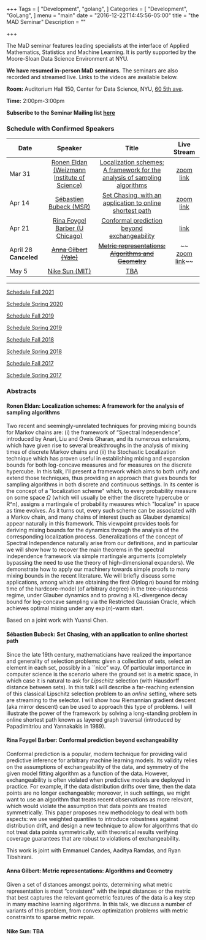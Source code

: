 +++
Tags = [
  "Development",
  "golang",
]
Categories = [
  "Development",
  "GoLang",
]
menu = "main"
date = "2016-12-22T14:45:56-05:00"
title = "the MAD Seminar"
Description = ""

+++

The MaD seminar features leading specialists at the interface
of Applied Mathematics, Statistics and Machine Learning. It is partly supported by the Moore-Sloan Data Science Environment at NYU.

**We have resumed in-person MaD seminars.** The seminars are also recorded and streamed live. Links to the videos are available below.

**Room:** Auditorium Hall 150, Center for Data Science, NYU, [60 5th ave](https://www.google.com/maps/place/NYU+Center+for+Data+Science/@40.735016,-73.9969907,17z/data=!3m1!4b1!4m5!3m4!1s0x89c2599787834ad9:0x5dd8af15d9fbc8a3!8m2!3d40.735016!4d-73.994802).

**Time:** 2:00pm-3:00pm

**Subscribe to the Seminar Mailing list [here](http://cims.nyu.edu/mailman/listinfo/mad)**


### Schedule with Confirmed Speakers


| Date        | Speaker       | Title | Live Stream
| ----------- |:-------------:|:-----------:|:-----------:|
| Mar 31 | [Ronen Eldan (Weizmann Institute of Science)](https://www.wisdom.weizmann.ac.il/~ronene/) |[Localization schemes: A framework for the analysis of sampling algorithms](#eldan)| [zoom link](https://nyu.zoom.us/j/94332538693)|
| Apr 14 | [Sébastien Bubeck (MSR)](http://sbubeck.com/) |[Set Chasing, with an application to online shortest path](#bubeck)| [zoom link](https://nyu.zoom.us/j/92524207563) |
| Apr 21 | [Rina Foygel Barber (U Chicago)](https://rinafb.github.io/) |[Conformal prediction beyond exchangeability](#barber)| [link](https://cimsnyu.hosted.panopto.com/Panopto/Pages/Viewer.aspx?id=e24c08f7-17e8-45a9-bb0a-ae76014386d0)|
| April 28 **Canceled**| ~~[Anna Gilbert (Yale)](https://annacgilbert.github.io/)~~ | ~~[Metric representations: Algorithms and Geometry](#gilbert)~~ |~~ [zoom link](https://nyu.zoom.us/j/95030203355)~~|
| May 5| [Nike Sun (MIT)](https://math.mit.edu/~nsun/) |[TBA](#sun)||
---

[Schedule Fall 2021](https://mathsanddatanyu.github.io/website/seminar_fall2021/)

[Schedule Spring 2020](https://mathsanddatanyu.github.io/website/seminar_spring2020/)

[Schedule Fall 2019](https://mathsanddatanyu.github.io/website/seminar_fall2019/)

[Schedule Spring 2019](https://mathsanddatanyu.github.io/website/seminar_spring2019/)

[Schedule Fall 2018](https://mathsanddatanyu.github.io/website/seminar_fall2018/)

[Schedule Spring 2018](https://mathsanddatanyu.github.io/website/seminar_spring2018/)

[Schedule Fall 2017](https://mathsanddatanyu.github.io/website/seminar_fall2017/)

[Schedule Spring 2017](https://mathsanddatanyu.github.io/website/seminar_spring2017/)

### Abstracts
#### <a name='eldan'></a> Ronen Eldan: Localization schemes: A framework for the analysis of sampling algorithms

Two recent and seemingly-unrelated techniques for proving mixing bounds for Markov chains are: (i) the framework of “Spectral Independence”, introduced by Anari, Liu and Oveis Gharan, and its numerous extensions, which have given rise to several breakthroughs in the analysis of mixing times of discrete Markov chains and (ii) the Stochastic Localization technique which has proven useful in establishing mixing and expansion bounds for both log-concave measures and for measures on the discrete hypercube. In this talk, I’ll present a framework which aims to both unify and extend those techniques, thus providing an approach that gives bounds for sampling algorithms in both discrete and continuous settings. In its center is the concept of a "localization scheme" which, to every probability measure on some space $\Omega$ (which will usually be either the discrete hypercube or R^n), assigns a martingale of probability measures which "localize" in space as time evolves. As it turns out, every such scheme can be associated with a Markov chain, and many chains of interest (such as Glauber dynamics) appear naturally in this framework. This viewpoint provides tools for deriving mixing bounds for the dynamics through the analysis of the corresponding localization process. Generalizations of the concept of Spectral Independence naturally arise from our definitions, and in particular we will show how to recover the main theorems in the spectral independence framework via simple martingale arguments (completely bypassing the need to use the theory of high-dimensional expanders). We demonstrate how to apply our machinery towards simple proofs to many mixing bounds in the recent literature. We will briefly discuss some applications, among which are obtaining the first $O(n \log n)$ bound for mixing time of the hardcore-model (of arbitrary degree) in the tree-uniqueness regime, under Glauber dynamics and to proving a KL-divergence decay bound for log-concave sampling via the Restricted Gaussian Oracle, which achieves optimal mixing under any $\exp(n)$-warm start.

Based on a joint work with Yuansi Chen.

#### <a name='bubeck'></a> Sébastien Bubeck: Set Chasing, with an application to online shortest path

Since the late 19th century, mathematicians have realized the importance and generality of selection problems: given a collection of sets, select an element in each set, possibly in a ``nice” way. Of particular importance in computer science is the scenario where the ground set is a metric space, in which case it is natural to ask for *Lipschitz* selection (with Hausdorff distance between sets). In this talk I will describe a far-reaching extension of this classical Lipschitz selection problem to an *online* setting, where sets are streaming to the selector. I will show how Riemannian gradient descent (aka mirror descent) can be used to approach this type of problems. I will illustrate the power of the framework by solving a long-standing problem in online shortest path known as layered graph traversal (introduced by Papadimitriou and Yannakakis in 1989).

#### <a name='barber'></a> Rina Foygel Barber:  Conformal prediction beyond exchangeability

Conformal prediction is a popular, modern technique for providing valid predictive inference for arbitrary machine learning models. Its validity relies on the assumptions of exchangeability of the data, and symmetry of the given model fitting algorithm as a function of the data. However, exchangeability is often violated when predictive models are deployed in practice. For example, if the data distribution drifts over time, then the data points are no longer exchangeable; moreover, in such settings, we might want to use an algorithm that treats recent observations as more relevant, which would violate the assumption that data points are treated symmetrically. This paper proposes new methodology to deal with both aspects: we use weighted quantiles to introduce robustness against distribution drift, and design a new technique to allow for algorithms that do not treat data points symmetrically, with theoretical results verifying coverage guarantees that are robust to violations of exchangeability.

This work is joint with Emmanuel Candes, Aaditya Ramdas, and Ryan Tibshirani.

#### <a name='gilbert'></a> Anna Gilbert:  Metric representations: Algorithms and Geometry
Given a set of distances amongst points, determining what metric representation is most “consistent” with the input distances or the metric that best captures the relevant geometric features of the data is a key step in many machine learning algorithms. In this talk, we discuss a number of variants of this problem, from convex optimization problems with metric constraints to sparse metric repair.


#### <a name='sun'></a> Nike Sun:  TBA


